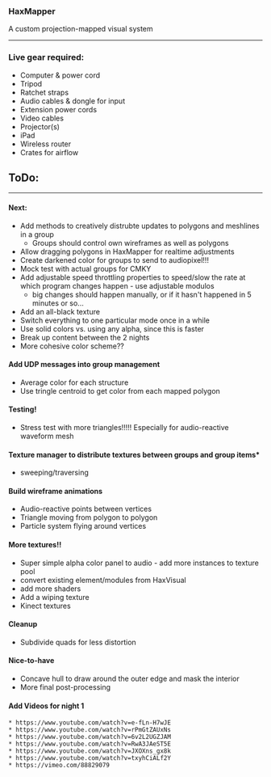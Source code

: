 ### HaxMapper

A custom projection-mapped visual system

---

### Live gear required:

* Computer & power cord
* Tripod 
* Ratchet straps
* Audio cables & dongle for input
* Extension power cords
* Video cables
* Projector(s)
* iPad
* Wireless router
* Crates for airflow


## ToDo:

---

#### Next:

* Add methods to creatively distrubte updates to polygons and meshlines in a group
	* Groups should control own wireframes as well as polygons
* Allow dragging polygons in HaxMapper for realtime adjustments
* Create darkened color for groups to send to audiopixel!!!
* Mock test with actual groups for CMKY
* Add adjustable speed throttling properties to speed/slow the rate at which program changes happen - use adjustable modulos
	* big changes should happen manually, or if it hasn't happened in 5 minutes or so...
* Add an all-black texture
* Switch everything to one particular mode once in a while
* Use solid colors vs. using any alpha, since this is faster
* Break up content between the 2 nights
* More cohesive color scheme??


#### Add UDP messages into group management
* Average color for each structure
* Use tringle centroid to get color from each mapped polygon

#### Testing!
* Stress test with more triangles!!!!! Especially for audio-reactive waveform mesh

#### Texture manager to distribute textures between groups and group items* 
* sweeping/traversing 
 		
#### Build wireframe animations

* Audio-reactive points between vertices
* Triangle moving from polygon to polygon
* Particle system flying around vertices

#### More textures!! 
* Super simple alpha color panel to audio - add more instances to texture pool
* convert existing element/modules from HaxVisual
* add more shaders
* Add a wiping texture
* Kinect textures

#### Cleanup
* Subdivide quads for less distortion

#### Nice-to-have
* Concave hull to draw around the outer edge and mask the interior
* More final post-processing


#### Add Videos for night 1
	* https://www.youtube.com/watch?v=e-fLn-H7wJE
	* https://www.youtube.com/watch?v=rPmGtZAUxNs
	* https://www.youtube.com/watch?v=6v2L2UGZJAM
	* https://www.youtube.com/watch?v=RwA3JAeST5E
	* https://www.youtube.com/watch?v=JXOXns_gx8k
	* https://www.youtube.com/watch?v=txyhCiALf2Y
	* https://vimeo.com/88829079